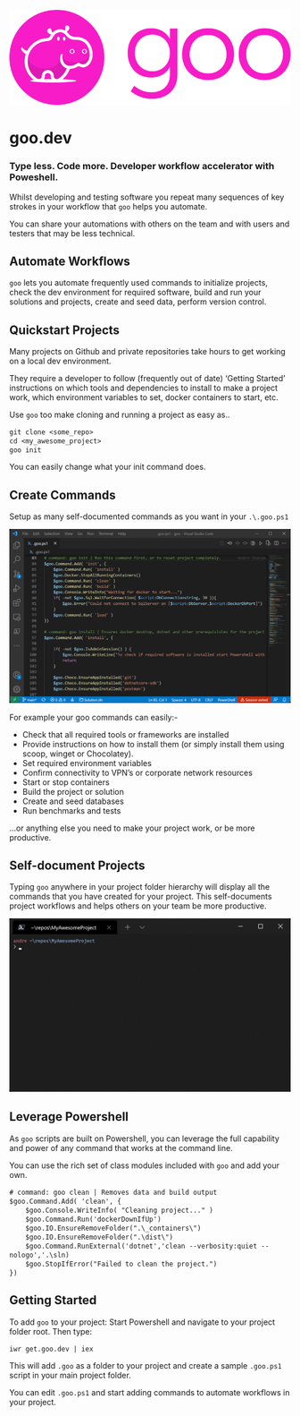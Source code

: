 ![logo](https://github.com/andresharpe/goo/blob/main/assets/logo/logo.png?raw=true)

# goo.dev

### Type less. Code more. Developer workflow accelerator with Poweshell.

Whilst developing and testing software you repeat many sequences of key strokes in your workflow that `goo` helps you automate.

You can share your automations with others on the team and with users and testers that may be less technical.

## Automate Workflows
`goo` lets you automate frequently used commands to initialize projects, check the dev environment for required software, build and run your solutions and projects, create and seed data, perform version control.

## Quickstart Projects
Many projects on Github and private repositories take hours to get working on a local dev environment.

They require a developer to follow (frequently out of date) ‘Getting Started’ instructions on which tools and dependencies to install to make a project work, which environment variables to set, docker containers to start, etc.

Use `goo` too make cloning and running a project as easy as..
```
git clone <some_repo>
cd <my_awesome_project>
goo init
```
You can easily change what your init command does.

## Create Commands
Setup as many self-documented commands as you want in your `.\.goo.ps1`

![goo.ps1](https://github.com/andresharpe/goo/blob/main/assets/screenshots/goo-ps1.png?raw=true)

For example your goo commands can easily:-

- Check that all required tools or frameworks are installed
- Provide instructions on how to install them (or simply install them using scoop, winget or Chocolatey).
- Set required environment variables
- Confirm connectivity to VPN’s or corporate network resources
- Start or stop containers
- Build the project or solution
- Create and seed databases
- Run benchmarks and tests

…or anything else you need to make your project work, or be more productive.

## Self-document Projects
Typing `goo` anywhere in your project folder hierarchy will display all the commands that you have created for your project. This self-documents project workflows and helps others on your team be more productive.

![goo-cli](https://github.com/andresharpe/goo/blob/main/assets/screenshots/goo-goo.gif?raw=true)

## Leverage Powershell
As `goo` scripts are built on Powershell, you can leverage the full capability and power of any command that works at the command line.

You can use the rich set of class modules included with `goo` and add your own.

```
# command: goo clean | Removes data and build output
$goo.Command.Add( 'clean', {
    $goo.Console.WriteInfo( "Cleaning project..." )
    $goo.Command.Run('dockerDownIfUp')
    $goo.IO.EnsureRemoveFolder(".\_containers\")
    $goo.IO.EnsureRemoveFolder(".\dist\")
    $goo.Command.RunExternal('dotnet','clean --verbosity:quiet --nologo','.\sln)
    $goo.StopIfError("Failed to clean the project.")
})
```

## Getting Started
To add `goo` to your project: Start Powershell and navigate to your project folder root. Then type:
```
iwr get.goo.dev | iex
```
This will add `.goo` as a folder to your project and create a sample `.goo.ps1` script in your main project folder.

You can edit `.goo.ps1` and start adding commands to automate workflows in your project.